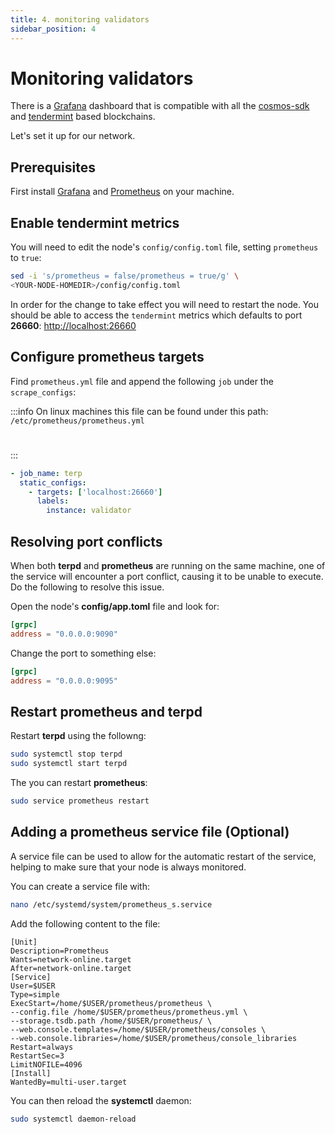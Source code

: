 ```yaml
---
title: 4. monitoring validators
sidebar_position: 4
---
```


# Monitoring validators

There is a <a href="https://grafana.com/" target="_blank" >Grafana</a> dashboard that is compatible with all the <a href="https://github.com/cosmos/cosmos-sdk" target="_blank" >cosmos-sdk</a> and <a href="https://github.com/tendermint/tendermint" target="_blank" >tendermint</a> based blockchains.


Let's set it up for our network.

## Prerequisites

First install <a href="https://grafana.com/" target="_blank" >Grafana</a> and <a href="https://prometheus.io/" target="_blank" >Prometheus</a> on your machine.

## Enable tendermint metrics

You will need to edit the node's `config/config.toml` file, setting `prometheus` to `true`:


```bash
sed -i 's/prometheus = false/prometheus = true/g' \ 
<YOUR-NODE-HOMEDIR>/config/config.toml
```

In order for the change to take effect you will need to restart the node. You should be able to access the `tendermint` metrics which defaults to port **26660**: <http://localhost:26660>

## Configure prometheus targets

Find `prometheus.yml` file and append the following `job` under the `scrape_configs`:

:::info 
On linux machines this file can be found under this path: `/etc/prometheus/prometheus.yml`
#
::: 


```yaml
- job_name: terp
  static_configs:
    - targets: ['localhost:26660']
      labels:
        instance: validator
```

## Resolving port conflicts
When both **terpd** and **prometheus** are running on the same machine, one of the service will encounter a port conflict, causing it to be unable to execute. Do the following to resolve this issue.

Open the node's **config/app.toml** file and look for:

```toml
[grpc]
address = "0.0.0.0:9090"
```

Change the port to something else:

```toml
[grpc]
address = "0.0.0.0:9095"
```
## Restart prometheus and terpd

Restart **terpd** using the followng:



```bash
sudo systemctl stop terpd
sudo systemctl start terpd
```


The you can restart **prometheus**:

```bash
sudo service prometheus restart
```

## Adding a prometheus service file (Optional)

A service file can be used to allow for the automatic restart of the service, helping to make sure that your node is always monitored.

You can create a service file with:


```bash
nano /etc/systemd/system/prometheus_s.service

```
Add the following content to the file:


```service
[Unit]
Description=Prometheus
Wants=network-online.target
After=network-online.target
[Service]
User=$USER
Type=simple
ExecStart=/home/$USER/prometheus/prometheus \
--config.file /home/$USER/prometheus/prometheus.yml \
--storage.tsdb.path /home/$USER/prometheus/ \
--web.console.templates=/home/$USER/prometheus/consoles \
--web.console.libraries=/home/$USER/prometheus/console_libraries
Restart=always
RestartSec=3
LimitNOFILE=4096
[Install]
WantedBy=multi-user.target

```

You can then reload the **systemctl** daemon:

```bash
sudo systemctl daemon-reload
```
